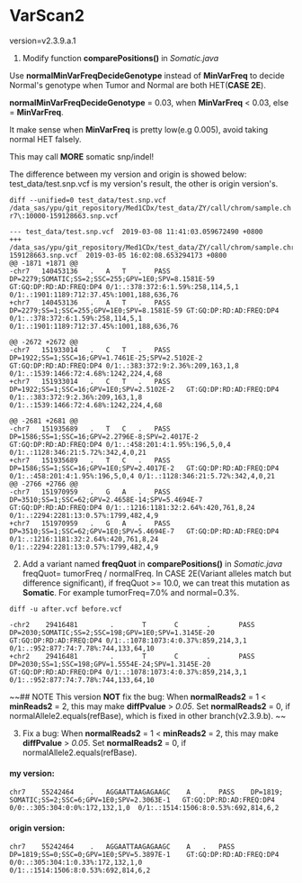 # VarScan2
version=v2.3.9.a.1

1. Modify function **comparePositions()** in *Somatic.java*

Use **normalMinVarFreqDecideGenotype** instead of **MinVarFreq** to decide Normal's genotype when Tumor and Normal are both HET(**CASE 2E**).

**normalMinVarFreqDecideGenotype** = 0.03, when **MinVarFreq** < 0.03, else = **MinVarFreq**.

It make sense when **MinVarFreq** is pretty low(e.g 0.005), avoid taking normal HET falsely.

This may call **MORE** somatic snp/indel!


The difference between my version and origin is showed below:
test_data/test.snp.vcf is my version's result, the other is origin version's.

`diff --unified=0 test_data/test.snp.vcf /data_sas/ypu/git_repository/Med1CDx/test_data/ZY/call/chrom/sample.chr7\:10000-159128663.snp.vcf`

    --- test_data/test.snp.vcf	2019-03-08 11:41:03.059672490 +0800
    +++ /data_sas/ypu/git_repository/Med1CDx/test_data/ZY/call/chrom/sample.chr7:10000-159128663.snp.vcf  2019-03-05 16:02:08.653294173 +0800
    @@ -1871 +1871 @@
    -chr7	140453136	.	A	T	.	PASS	DP=2279;SOMATIC;SS=2;SSC=255;GPV=1E0;SPV=8.1581E-59	GT:GQ:DP:RD:AD:FREQ:DP4	0/1:.:378:372:6:1.59%:258,114,5,1	0/1:.:1901:1189:712:37.45%:1001,188,636,76
    +chr7	140453136	.	A	T	.	PASS	DP=2279;SS=1;SSC=255;GPV=1E0;SPV=8.1581E-59	GT:GQ:DP:RD:AD:FREQ:DP4	0/1:.:378:372:6:1.59%:258,114,5,1	0/1:.:1901:1189:712:37.45%:1001,188,636,76
    
    @@ -2672 +2672 @@
    -chr7	151933014	.	C	T	.	PASS	DP=1922;SS=1;SSC=16;GPV=1.7461E-25;SPV=2.5102E-2	GT:GQ:DP:RD:AD:FREQ:DP4	0/1:.:383:372:9:2.36%:209,163,1,8	0/1:.:1539:1466:72:4.68%:1242,224,4,68
    +chr7	151933014	.	C	T	.	PASS	DP=1922;SS=1;SSC=16;GPV=1E0;SPV=2.5102E-2	GT:GQ:DP:RD:AD:FREQ:DP4	0/1:.:383:372:9:2.36%:209,163,1,8	0/1:.:1539:1466:72:4.68%:1242,224,4,68
    
    @@ -2681 +2681 @@
    -chr7	151935689	.	T	C	.	PASS	DP=1586;SS=1;SSC=16;GPV=2.2796E-8;SPV=2.4017E-2	GT:GQ:DP:RD:AD:FREQ:DP4	0/1:.:458:201:4:1.95%:196,5,0,4	0/1:.:1128:346:21:5.72%:342,4,0,21
    +chr7	151935689	.	T	C	.	PASS	DP=1586;SS=1;SSC=16;GPV=1E0;SPV=2.4017E-2	GT:GQ:DP:RD:AD:FREQ:DP4	0/1:.:458:201:4:1.95%:196,5,0,4	0/1:.:1128:346:21:5.72%:342,4,0,21
    @@ -2766 +2766 @@
    -chr7	151970959	.	G	A	.	PASS	DP=3510;SS=1;SSC=62;GPV=2.4658E-14;SPV=5.4694E-7	GT:GQ:DP:RD:AD:FREQ:DP4	0/1:.:1216:1181:32:2.64%:420,761,8,24	0/1:.:2294:2281:13:0.57%:1799,482,4,9
    +chr7	151970959	.	G	A	.	PASS	DP=3510;SS=1;SSC=62;GPV=1E0;SPV=5.4694E-7	GT:GQ:DP:RD:AD:FREQ:DP4	0/1:.:1216:1181:32:2.64%:420,761,8,24	0/1:.:2294:2281:13:0.57%:1799,482,4,9

2. Add a variant named **freqQuot** in **comparePositions()** in *Somatic.java*
freqQuot= tumorFreq / normalFreq. 
In CASE 2E(Variant alleles match but difference significant), if freqQuot >= 10.0, we can treat this mutation as **Somatic**. For example tumorFreq=7.0% and normal=0.3%.

`diff -u after.vcf before.vcf`

    -chr2    29416481        .       T       C       .       PASS    DP=2030;SOMATIC;SS=2;SSC=198;GPV=1E0;SPV=1.3145E-20     GT:GQ:DP:RD:AD:FREQ:DP4 0/1:.:1078:1073:4:0.37%:859,214,3,1     0/1:.:952:877:74:7.78%:744,133,64,10
    +chr2    29416481        .       T       C       .       PASS    DP=2030;SS=1;SSC=198;GPV=1.5554E-24;SPV=1.3145E-20      GT:GQ:DP:RD:AD:FREQ:DP4 0/1:.:1078:1073:4:0.37%:859,214,3,1     0/1:.:952:877:74:7.78%:744,133,64,10

~~## NOTE
This version **NOT** fix the bug: When **normalReads2** = 1 < **minReads2** = 2, this may make **diffPvalue** > *0.05*. Set **normalReads2** = 0, if normalAllele2.equals(refBase), which is fixed in other branch(v2.3.9.b). ~~

3. Fix a bug: When **normalReads2** = 1 < **minReads2** = 2, this may make **diffPvalue** > *0.05*. Set **normalReads2** = 0, if normalAllele2.equals(refBase).

#### my version:
    chr7	55242464	.	AGGAATTAAGAGAAGC	A	.	PASS	DP=1819; SOMATIC;SS=2;SSC=6;GPV=1E0;SPV=2.3063E-1	GT:GQ:DP:RD:AD:FREQ:DP4	0/0:.:305:304:0:0%:172,132,1,0	0/1:.:1514:1506:8:0.53%:692,814,6,2
    
#### origin version:
    chr7    55242464	.	AGGAATTAAGAGAAGC	A	.	PASS	DP=1819;SS=0;SSC=0;GPV=1E0;SPV=5.3897E-1	GT:GQ:DP:RD:AD:FREQ:DP4	0/0:.:305:304:1:0.33%:172,132,1,0	0/1:.:1514:1506:8:0.53%:692,814,6,2


